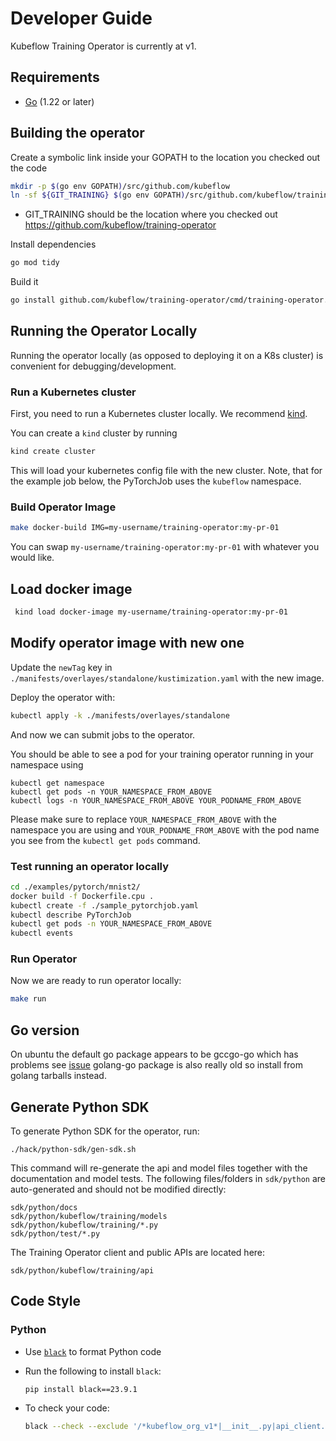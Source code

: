 # Developer Guide

Kubeflow Training Operator is currently at v1.

## Requirements

- [Go](https://golang.org/) (1.22 or later)

## Building the operator

Create a symbolic link inside your GOPATH to the location you checked out the code

```sh
mkdir -p $(go env GOPATH)/src/github.com/kubeflow
ln -sf ${GIT_TRAINING} $(go env GOPATH)/src/github.com/kubeflow/training-operator
```

- GIT_TRAINING should be the location where you checked out https://github.com/kubeflow/training-operator

Install dependencies

```sh
go mod tidy
```

Build it

```sh
go install github.com/kubeflow/training-operator/cmd/training-operator.v1
```

## Running the Operator Locally

Running the operator locally (as opposed to deploying it on a K8s cluster) is convenient for debugging/development.

### Run a Kubernetes cluster

First, you need to run a Kubernetes cluster locally. We recommend [kind](https://kind.sigs.k8s.io).

You can create a `kind` cluster by running
```sh
kind create cluster 
```
This will load your kubernetes config file with the new cluster. Note, that for the example job below, the PyTorchJob uses the `kubeflow` namespace.

### Build Operator Image
```sh
make docker-build IMG=my-username/training-operator:my-pr-01
```
You can swap `my-username/training-operator:my-pr-01` with whatever you would like.

## Load docker image 
```sh
 kind load docker-image my-username/training-operator:my-pr-01
``` 

## Modify operator image with new one
Update the `newTag` key in `./manifests/overlayes/standalone/kustimization.yaml` with the new image.

Deploy the operator with: 
```sh 
kubectl apply -k ./manifests/overlayes/standalone
```
And now we can submit jobs to the operator.

You should be able to see a pod for your training operator running in your namespace using
```commandline
kubectl get namespace
kubectl get pods -n YOUR_NAMESPACE_FROM_ABOVE
kubectl logs -n YOUR_NAMESPACE_FROM_ABOVE YOUR_PODNAME_FROM_ABOVE
```
Please make sure to replace `YOUR_NAMESPACE_FROM_ABOVE` with the namespace you are using and `YOUR_PODNAME_FROM_ABOVE` with the pod name you see from the `kubectl get pods` command.

### Test running an operator locally 
```sh 
cd ./examples/pytorch/mnist2/
docker build -f Dockerfile.cpu .
kubectl create -f ./sample_pytorchjob.yaml
kubectl describe PyTorchJob
kubectl get pods -n YOUR_NAMESPACE_FROM_ABOVE
kubectl events
```
### Run Operator

Now we are ready to run operator locally:

```sh
make run
```
## Go version

On ubuntu the default go package appears to be gccgo-go which has problems see [issue](https://github.com/golang/go/issues/15429) golang-go package is also really old so install from golang tarballs instead.

## Generate Python SDK

To generate Python SDK for the operator, run:

```
./hack/python-sdk/gen-sdk.sh
```

This command will re-generate the api and model files together with the documentation and model tests.
The following files/folders in `sdk/python` are auto-generated and should not be modified directly:

```
sdk/python/docs
sdk/python/kubeflow/training/models
sdk/python/kubeflow/training/*.py
sdk/python/test/*.py
```

The Training Operator client and public APIs are located here:

```
sdk/python/kubeflow/training/api
```

## Code Style

### Python

- Use [`black`](https://github.com/psf/black) to format Python code

- Run the following to install `black`:

  ```
  pip install black==23.9.1
  ```

- To check your code:

  ```sh
  black --check --exclude '/*kubeflow_org_v1*|__init__.py|api_client.py|configuration.py|exceptions.py|rest.py' sdk/
  ```
